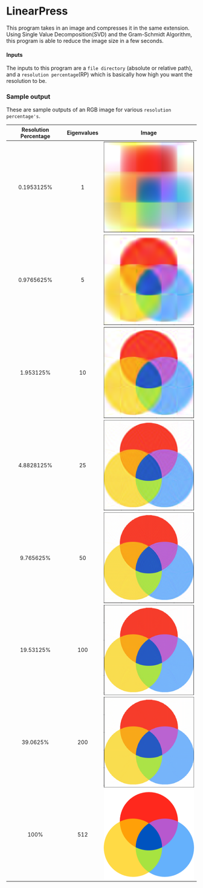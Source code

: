 # LinearPress

This program takes in an image and compresses it in the same extension. Using Single Value Decomposition(SVD) and the Gram-Schmidt Algorithm, this program is able to reduce the image size in a few seconds.

#### Inputs

The inputs to this program are a `file directory` (absolute or relative path), and a `resolution percentage`(RP) which is basically how high you want the resolution to be.

### Sample output

These are sample outputs of an RGB image for various `resolution percentage's`.

| Resolution Percentage | Eigenvalues |                        Image                        |
| :-------------------: | :---------: | :-------------------------------------------------: |
|      0.1953125%       |      1      |  <img src="images/rgb1.png" width=300 align=right>  |
|      0.9765625%       |      5      |  <img src="images/rgb5.png" width=300 align=right>  |
|       1.953125%       |     10      | <img src="images/rgb10.png" width=300 align=right>  |
|      4.8828125%       |     25      | <img src="images/rgb25.png" width=300 align=right>  |
|       9.765625%       |     50      | <img src="images/rgb50.png" width=300 align=right>  |
|       19.53125%       |     100     | <img src="images/rgb100.png" width=300 align=right> |
|       39.0625%        |     200     | <img src="images/rgb200.png" width=300 align=right> |
|         100%          |     512     |  <img src="images/rgb.png" width=300 align=right>   |
